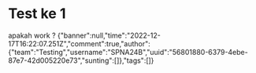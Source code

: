 # Test ke 1
 apakah work ?
<query-page>{"banner":null,"time":"2022-12-17T16:22:07.251Z","comment":true,"author":{"team":"Testing","username":"SPNA24B","uuid":"56801880-6379-4ebe-87e7-42d005220e73","sunting":[]},"tags":[]}</query-page>